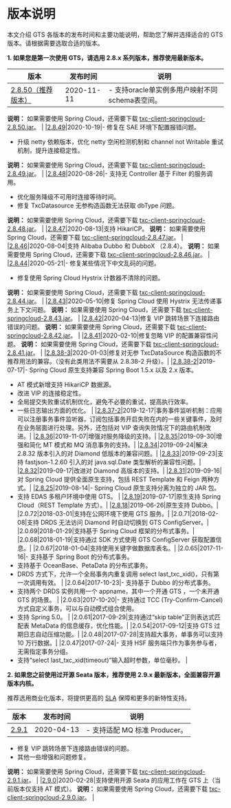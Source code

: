 # 版本说明

本文介绍 GTS 各版本的发布时间和主要功能说明，帮助您了解并选择适合的 GTS 版本。请根据需要选取合适的版本。

**1. 如果您是第一次使用 GTS，请选用 2.8.x 系列版本，推荐使用最新版本。**

|版本|发布时间|说明|
|--|----|--|
|[2.8.50（推荐版本）](http://txc-console.oss-cn-beijing.aliyuncs.com/sdk/txc-client-2.8.50.jar)|2020-11-11|-   支持oracle单实例多用户映射不同schema表空间。

 **说明：** 如果需要使用 Spring Cloud，还需要下载 [txc-client-springcloud-2.8.50.jar](http://txc-console.oss-cn-beijing.aliyuncs.com/sdk/txc-client-springcloud-2.8.50.jar)。 |
|[2.8.49](http://txc-console.oss-cn-beijing.aliyuncs.com/sdk/txc-client-2.8.49.jar)|2020-10-19|-   修复在 SAE 环境下配置报错问题。
-   升级 netty 依赖版本，优化 netty 空闲检测机制和 channel not Writable 重试机制，提升连接稳定性。

 **说明：** 如果需要使用 Spring Cloud，还需要下载 [txc-client-springcloud-2.8.49.jar](http://txc-console.oss-cn-beijing.aliyuncs.com/sdk/txc-client-springcloud-2.8.49.jar)。 |
|[2.8.48](http://txc-console.oss-cn-beijing.aliyuncs.com/sdk/txc-client-2.8.48.jar)|2020-08-26|-   支持无 Controller 基于 Filter 的服务调用。
-   优化服务降级不可用时连接等待时间。
-   修复 TxcDatasource 无参构造函数无法获取 dbType 问题。

 **说明：** 如果需要使用 Spring Cloud，还需要下载 [txc-client-springcloud-2.8.48.jar](http://txc-console.oss-cn-beijing.aliyuncs.com/sdk/txc-client-springcloud-2.8.48.jar)。 |
|[2.8.47](http://txc-console.oss-cn-beijing.aliyuncs.com/sdk/txc-client-2.8.47.jar)|2020-08-13|支持 HikariCP。 **说明：** 如果需要使用 Spring Cloud，还需要下载 [txc-client-springcloud-2.8.47.jar](http://txc-console.oss-cn-beijing.aliyuncs.com/sdk/txc-client-springcloud-2.8.47.jar)。 |
|[2.8.46](http://txc-console.oss-cn-beijing.aliyuncs.com/sdk/txc-client-2.8.46.jar)|2020-08-04|支持 Alibaba Dubbo 和 DubboX （2.8.4）。 **说明：** 如果需要使用 Spring Cloud，还需要下载 [txc-client-springcloud-2.8.46.jar](http://txc-console.oss-cn-beijing.aliyuncs.com/sdk/txc-client-springcloud-2.8.46.jar)。 |
|[2.8.44](http://txc-console.oss-cn-beijing.aliyuncs.com/sdk/txc-client-2.8.44.jar)|2020-05-21|-   修复某些情况下中文乱码的问题。
-   修复使用 Spring Cloud Hystrix 计数器不清除的问题。

 **说明：** 如果需要使用 Spring Cloud，还需要下载 [txc-client-springcloud-2.8.44.jar](http://txc-console.oss-cn-beijing.aliyuncs.com/sdk/txc-client-springcloud-2.8.44.jar)。 |
|[2.8.43](http://txc-console.oss-cn-beijing.aliyuncs.com/sdk/txc-client-2.8.43.jar)|2020-05-10|修复 Spring Cloud 使用 Hystrix 无法传递事务上下文问题。 **说明：** 如果需要使用 Spring Cloud，还需要下载 [txc-client-springcloud-2.8.43.jar](http://txc-console.oss-cn-beijing.aliyuncs.com/sdk/txc-client-springcloud-2.8.43.jar)。 |
|[2.8.42](http://txc-console.oss-cn-beijing.aliyuncs.com/sdk/txc-client-2.8.42.jar)|2020-04-13|修复 VIP 跳转场景下连接路由错误的问题。 **说明：** 如果需要使用 Spring Cloud，还需要下载 [txc-client-springcloud-2.8.42.jar](http://txc-console.oss-cn-beijing.aliyuncs.com/sdk/txc-client-springcloud-2.8.42.jar)。 |
|[2.8.41](http://txc-console.oss-cn-beijing.aliyuncs.com/sdk/txc-client-2.8.41.jar)|2020-02-10|修复忽略 VIP 的配置兼容性问题。 **说明：** 如果需要使用 Spring Cloud，还需要下载 [txc-client-springcloud-2.8.41.jar](http://txc-console.oss-cn-beijing.aliyuncs.com/sdk/txc-client-springcloud-2.8.41.jar)。 |
|[2.8.38-3](http://txc-console.oss-cn-beijing.aliyuncs.com/sdk/txc-client-2.8.38-3.jar?spm=a2c4g.11186623.2.10.747d359d5AvWYq&file=txc-client-2.8.38-3.jar)|2020-01-03|修复对无参 TxcDataSource 构造函数的不推荐用法的兼容。（没有此类用法不需要从 2.8.38-2 升级）。|
|[2.8.38-2](http://txc-console.oss-cn-beijing.aliyuncs.com/sdk/txc-client-2.8.38-2.jar?spm=a2c4g.11186623.2.10.747d359d5AvWYq&file=txc-client-2.8.38-2.jar)|2019-07-17|-   Spring Cloud 原生支持兼容 Spring Boot 1.5.x 以及 2.x 版本。
-   AT 模式新增支持 HikariCP 数据源。
-   改进 VIP 的连接稳定性。
-   全局提交失败重试机制优化，避免不必要的重试，提高执行效率。
-   一些日志输出方面的优化。 |
|[2.8.37-2](http://txc-console.oss-cn-beijing.aliyuncs.com/sdk/txc-client-2.8.37-2.jar?spm=a2c4g.11186623.2.10.747d359d5AvWYq&file=txc-client-2.8.37-2.jar)|2019-12-17|事务事件监听机制：应用可以注册事务事件监听器，订阅包括事务开启失败在内的一些关键事件，及时在业务层面进行处理。另外，还包括对 VIP 查询失败情况下的路由机制改进。|
|[2.8.36](http://txc-console.oss-cn-beijing.aliyuncs.com/sdk/txc-client-2.8.36.jar?spm=a2c4g.11186623.2.10.747d359d5AvWYq&file=txc-client-2.8.36.jar)|2019-11-07|增强对服务降级的支持。|
|[2.8.35](http://txc-console.oss-cn-beijing.aliyuncs.com/sdk/txc-client-2.8.35.jar?spm=a2c4g.11186623.2.10.747d359d5AvWYq&file=txc-client-2.8.35.jar)|2019-09-30|增强和简化 MT 模式和 MQ 消息事务的支持。|
|[2.8.34](http://txc-console.oss-cn-beijing.aliyuncs.com/sdk/txc-client-2.8.34.jar?spm=a2c4g.11186623.2.10.747d359d5AvWYq&file=txc-client-2.8.34.jar)|2019-09-24|解决 2.8.32 版本引入的对 Diamond 低版本的兼容问题。|
|[2.8.33](http://txc-console.oss-cn-beijing.aliyuncs.com/sdk/txc-client-2.8.33.jar?spm=a2c4g.11186623.2.10.747d359d5AvWYq&file=txc-client-2.8.33.jar)|2019-09-23|支持 fastjson-1.2.60 引入的对 java.sql.Date 类型解析的兼容性问题。|
|[2.8.32](http://txc-console.oss-cn-beijing.aliyuncs.com/sdk/txc-client-2.8.32.jar?spm=a2c4g.11186623.2.10.747d359d5AvWYq&file=txc-client-2.8.32.jar)|2019-09-17|改进对 Diamond 高版本的支持。|
|[2.8.31](http://txc-console.oss-cn-beijing.aliyuncs.com/sdk/txc-client-2.8.31.jar?spm=a2c4g.11186623.2.10.747d359d5AvWYq&file=txc-client-2.8.31.jar)|2019-09-16|对 Spring Cloud 提供全面原生支持，包括 REST Template 和 Feign 两种方式。|
|[2.8.25](http://txc-console.oss-cn-beijing.aliyuncs.com/sdk/txc-client-2.8.19.jar?spm=a2c4g.11186623.2.10.747d359d5AvWYq&file=txc-client-2.8.18.jar)|2019-08-14|-   Spring Cloud 原生支持分离为独立的 JAR 包。
-   支持 EDAS 多租户环境中使用 GTS。 |
|[2.8.19](http://txc-console.oss-cn-beijing.aliyuncs.com/sdk/txc-client-2.8.19.jar?spm=a2c4g.11186623.2.10.747d359d5AvWYq&file=txc-client-2.8.19.jar)|2019-07-17|原生支持 Spring Cloud（REST Template 方式）。|
|[2.8.18](http://txc-console.oss-cn-beijing.aliyuncs.com/sdk/txc-client-2.8.19.jar?spm=a2c4g.11186623.2.10.747d359d5AvWYq&file=txc-client-2.8.18.jar)|2019-06-26|原生支持 Dubbo。|
|2.0.72|2018-03-01|支持在公网环境下使用 GTS 服务。|
|2.0.71|2018-02-08|支持 DRDS 无法访问 Diamond 时自动切换到 GTS ConfigServer。|
|2.0.69|2018-01-29|支持基于 Spring Cloud 框架的分布式事务。|
|2.0.68|2018-01-19|支持通过 SDK 方式使用 GTS ConfigServer 获取配置信息。|
|2.0.67|2018-01-04|支持使用关键字做数据库表名。|
|2.0.65|2017-11-16|-   支持基于 Spring Boot 的分布式事务。
-   支持基于 OceanBase、PetaData 的分布式事务。
-   DRDS 方式下，允许一个全局事务内重复调用 select last\_txc\_xid\(\)，只有第一次调用有效。 |
|2.0.64|2017-10-23|-   支持基于 Dubbo 的分布式事务。
-   支持两个 DRDS 实例共用一个 appname，其中一个开通 GTS ，一个未开通 GTS 的场景。 |
|2.0.63|2017-10-20|-   支持通过 TCC \(Try-Confirm-Cancel\) 方式自定义事务，可以与自动模式组合使用。
-   支持 Spring 5.0。 |
|2.0.61|2017-09-29|支持通过“skip table”正则表达式匹配表 MetaData 的信息缓存，优化性能。|
|2.0.54|2017-09-12|支持 GTS 过期日志自动压缩功能。|
|2.0.48|2017-07-28|支持超大事务，单事务可以支持 10 万行数据。|
|2.0.47|2017-07-24|-   支持 HSF 服务端只作为事务参与者，无需指定事务分组。
-   支持“select last\_txc\_xid\(timeout\)”输入超时参数，单位毫秒。 |

**2. 如果您之前使用过开源 Seata 版本，推荐使用 2.9.x 最新版本，全面兼容开源版本内核。**

推荐选用商业化版本，将提供更高的 [SLA](https://help.aliyun.com/document_detail/69326.html) 保障和更多的新特性支持。

|版本|发布时间|说明|
|--|----|--|
|[2.9.1](http://txc-console.oss-cn-beijing.aliyuncs.com/sdk/txc-client-2.9.1.jar)|2020-04-13|-   支持适配 MQ 标准 Producer。
-   修复 VIP 跳转场景下连接路由错误的问题。
-   其他一些增强和问题修复。

 **说明：** 如果需要使用 Spring Cloud，还需要下载 [txc-client-springcloud-2.9.1.jar](http://txc-console.oss-cn-beijing.aliyuncs.com/sdk/txc-client-springcloud-2.9.1.jar)。 |
|[2.9.0](http://txc-console.oss-cn-beijing.aliyuncs.com/sdk/txc-client-2.9.0.jar)|2020-02-28|支持使用开源 Seata 的应用工作在 GTS 上（当前版本仅支持 AT 模式）。 **说明：** 如果需要使用 Spring Cloud，还需要下载 [txc-client-springcloud-2.9.0.jar](http://txc-console.oss-cn-beijing.aliyuncs.com/sdk/txc-client-springcloud-2.9.0.jar)。 |


